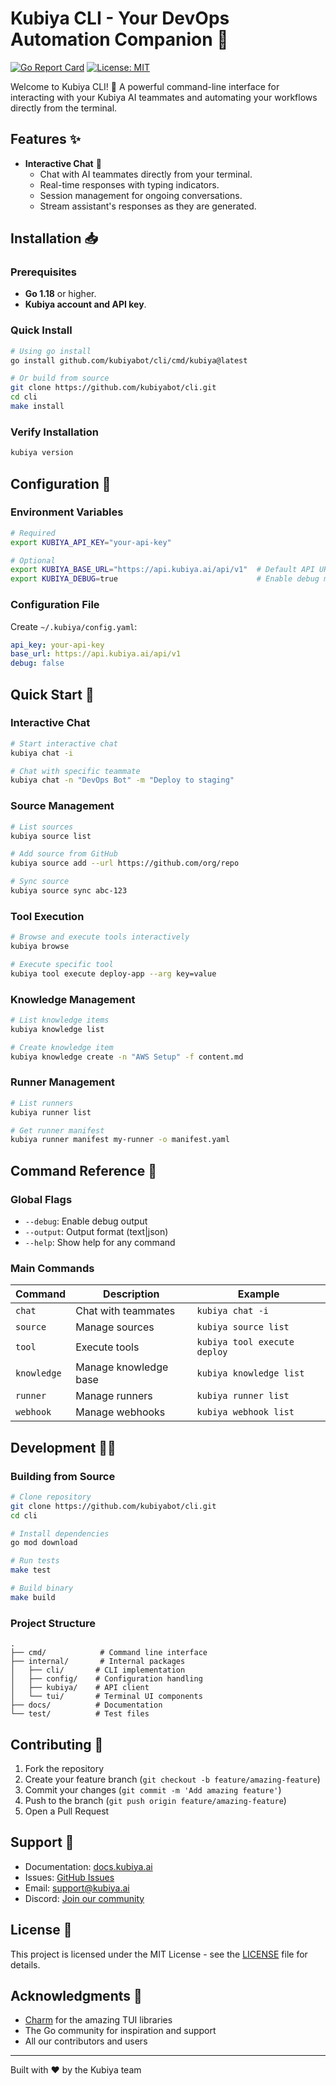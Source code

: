 # Kubiya CLI - Your DevOps Automation Companion 🤖

[![Go Report Card](https://goreportcard.com/badge/github.com/kubiyabot/cli)](https://goreportcard.com/report/github.com/kubiyabot/cli)
[![License: MIT](https://img.shields.io/badge/License-MIT-yellow.svg)](https://opensource.org/licenses/MIT)

Welcome to Kubiya CLI! 👋 A powerful command-line interface for interacting with your Kubiya AI teammates and automating your workflows directly from the terminal.

## Features ✨

- **Interactive Chat** 💬
  - Chat with AI teammates directly from your terminal.
  - Real-time responses with typing indicators.
  - Session management for ongoing conversations.
  - Stream assistant's responses as they are generated.

## Installation 📥

### Prerequisites

- **Go 1.18** or higher.
- **Kubiya account and API key**.

### Quick Install

```bash
# Using go install
go install github.com/kubiyabot/cli/cmd/kubiya@latest

# Or build from source
git clone https://github.com/kubiyabot/cli.git
cd cli
make install
```

### Verify Installation

```bash
kubiya version
```

## Configuration 🔧

### Environment Variables

```bash
# Required
export KUBIYA_API_KEY="your-api-key"

# Optional
export KUBIYA_BASE_URL="https://api.kubiya.ai/api/v1"  # Default API URL
export KUBIYA_DEBUG=true                               # Enable debug mode
```

### Configuration File

Create `~/.kubiya/config.yaml`:

```yaml
api_key: your-api-key
base_url: https://api.kubiya.ai/api/v1
debug: false
```

## Quick Start 🚀

### Interactive Chat

```bash
# Start interactive chat
kubiya chat -i

# Chat with specific teammate
kubiya chat -n "DevOps Bot" -m "Deploy to staging"
```

### Source Management

```bash
# List sources
kubiya source list

# Add source from GitHub
kubiya source add --url https://github.com/org/repo

# Sync source
kubiya source sync abc-123
```

### Tool Execution

```bash
# Browse and execute tools interactively
kubiya browse

# Execute specific tool
kubiya tool execute deploy-app --arg key=value
```

### Knowledge Management

```bash
# List knowledge items
kubiya knowledge list

# Create knowledge item
kubiya knowledge create -n "AWS Setup" -f content.md
```

### Runner Management

```bash
# List runners
kubiya runner list

# Get runner manifest
kubiya runner manifest my-runner -o manifest.yaml
```

## Command Reference 📖

### Global Flags

- `--debug`: Enable debug output
- `--output`: Output format (text|json)
- `--help`: Show help for any command

### Main Commands

| Command | Description | Example |
|---------|-------------|---------|
| `chat` | Chat with teammates | `kubiya chat -i` |
| `source` | Manage sources | `kubiya source list` |
| `tool` | Execute tools | `kubiya tool execute deploy` |
| `knowledge` | Manage knowledge base | `kubiya knowledge list` |
| `runner` | Manage runners | `kubiya runner list` |
| `webhook` | Manage webhooks | `kubiya webhook list` |

## Development 👩‍💻

### Building from Source

```bash
# Clone repository
git clone https://github.com/kubiyabot/cli.git
cd cli

# Install dependencies
go mod download

# Run tests
make test

# Build binary
make build
```

### Project Structure

```
.
├── cmd/            # Command line interface
├── internal/       # Internal packages
│   ├── cli/       # CLI implementation
│   ├── config/    # Configuration handling
│   ├── kubiya/    # API client
│   └── tui/       # Terminal UI components
├── docs/          # Documentation
└── test/          # Test files
```

## Contributing 🤝

1. Fork the repository
2. Create your feature branch (`git checkout -b feature/amazing-feature`)
3. Commit your changes (`git commit -m 'Add amazing feature'`)
4. Push to the branch (`git push origin feature/amazing-feature`)
5. Open a Pull Request

## Support 💬

- Documentation: [docs.kubiya.ai](https://docs.kubiya.ai)
- Issues: [GitHub Issues](https://github.com/kubiyabot/cli/issues)
- Email: [support@kubiya.ai](mailto:support@kubiya.ai)
- Discord: [Join our community](https://discord.gg/kubiya)

## License 📄

This project is licensed under the MIT License - see the [LICENSE](LICENSE) file for details.

## Acknowledgments 🙏

- [Charm](https://charm.sh) for the amazing TUI libraries
- The Go community for inspiration and support
- All our contributors and users

---

Built with ❤️ by the Kubiya team
